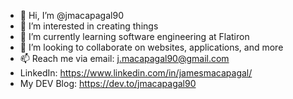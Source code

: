 - 👋 Hi, I’m @jmacapagal90
- 👀 I’m interested in creating things
- 🌱 I’m currently learning software engineering at Flatiron
- 💞️ I’m looking to collaborate on websites, applications, and more
- 📫 Reach me via email: j.macapagal90@gmail.com
- LinkedIn: https://www.linkedin.com/in/jamesmacapagal/
- My DEV Blog: https://dev.to/jmacapagal90

<!---
jmacapagal90/jmacapagal90 is a ✨ special ✨ repository because its `README.md` (this file) appears on your GitHub profile.
You can click the Preview link to take a look at your changes.
--->
